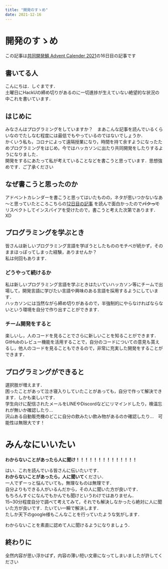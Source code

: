 ```yaml
---
title: "開発のすゝめ"
date: 2021-12-16
---
```


# 開発のすゝめ

この記事は[共同開発鯖 Advent Calender 2021](https://qiita.com/advent-calendar/2021/growthers)の16日目の記事です

## 書いてる人

こんにちは．しぐまです．  
土曜日にHackUの締め切りがあるのに一切進捗が生えていない絶望的な状況の中これを書いています．

## はじめに

みなさんはプログラミングをしていますか？　まあこんな記事を読んでいるくらいなのでたしなむ程度には最低でもやっているのではないでしょうか．  
かくいう私も，コロナによって遠隔授業になり，時間を持て余すようになったためプログラミングをはじめ，今ではハッカソンに出たり共同開発をしたりするようになりました．  
開発をするにあたって私が考えていることなどを書こうと思っています．思想強めです．ご了承ください

## なぜ書こうと思ったのか
アドベントカレンダーを書こうと思ってはいたものの，ネタが思いつかないなあ～と思っていたところこちらの[12日目の記事](https://blog.growthers.dev/re-taro/posts/how-to-develope-with-team/) 
を読んで面白かったので~~パクって~~リスペクトしてインスパイアを受けたので，書こうと考えた次第であります．XD

## プログラミングを学ぶとき

皆さんは新しいプログラミング言語を学ぼうとしたもののモチベが続かず，そのままほっぽってしまった経験，ありませんか？  
私は何回もあります．  

### どうやって続けるか

私は新しいプログラミング言語を学ぶときはたいていハッカソン等にチームで出場して，開発言語に学びたい言語や興味のある言語を採用するようにしています．  
ハッカソンには当然ながら締め切りがあるので，半強制的にやらなければならないという環境を自分で作り出すことができます．

### チーム開発をすると

楽しいし，人のコードを見ることでさらに新しいことを知ることができます．  
GitHubのレビュー機能を活用することで，自分のコードについての意見も貰えるし，他人のコードを見ることもできるので，非常に充実した開発をすることができます．  

## プログラミングができると

選択肢が増えます．  
困ったことがあって泣き寝入りしていたことがあっても，自分で作って解決できます．しかも楽しいです．  
学生向けに配信されたメールをLINEやDiscordなどにリマインドしたり，検温忘れが無いか確認したり...  
沢山ある自動販売機のどこに自分の飲みたい飲み物があるのか確認したり...　可能性は無限大です！

# みんなにいいたい

**わからないことがあったら人に聞け！！！！！！！！！！！！！！**

はい．これを読んでいる皆さんに伝いたいです．  
**わからないことがあったら，人に聞いて**ください．  
一人でずーっと悩んでいても，無理なものは無理です．  
自分よりもできる人がいるんだから，その人に聞いた方が良いです．  
もちろんすぐになんでもかんでも聞けというわけではありません．  
15~30分程度自分で調べて考えてみて，それでも解決しなかったら絶対に人に聞いた方が良いです．たいてい一瞬で解決します．  
たしか天下のgoogle様もこんなことを行っていたような気がします．

わからないことを素直に認めて人に聞けるようになりましょう．

## 終わりに
全然内容が思い浮かばず，内容の薄い短い文章になってしまいましたが許してください  
